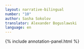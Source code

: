 ```yaml
---
layout: narrative-bilingual
number: "10"
author: Sasha Sokolov
translator: Alexander Boguslawski
language: en
---
```


{% include annotation-panel.html %}